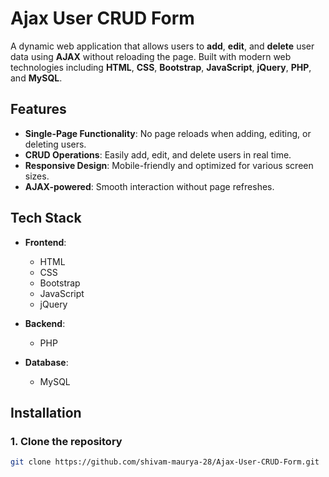 # Ajax User CRUD Form

A dynamic web application that allows users to **add**, **edit**, and **delete** user data using **AJAX** without reloading the page. Built with modern web technologies including **HTML**, **CSS**, **Bootstrap**, **JavaScript**, **jQuery**, **PHP**, and **MySQL**.

## Features

- **Single-Page Functionality**: No page reloads when adding, editing, or deleting users.
- **CRUD Operations**: Easily add, edit, and delete users in real time.
- **Responsive Design**: Mobile-friendly and optimized for various screen sizes.
- **AJAX-powered**: Smooth interaction without page refreshes.

## Tech Stack

- **Frontend**:
  - HTML
  - CSS
  - Bootstrap
  - JavaScript
  - jQuery

- **Backend**:
  - PHP

- **Database**:
  - MySQL

## Installation

### 1. Clone the repository

```bash
git clone https://github.com/shivam-maurya-28/Ajax-User-CRUD-Form.git
